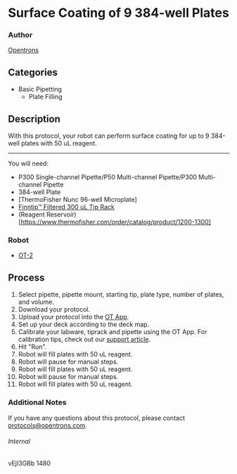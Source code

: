 # Surface Coating of 9 384-well Plates

### Author
[Opentrons](http://www.opentrons.com/)

## Categories
* Basic Pipetting
    * Plate Filling

## Description
With this protocol, your robot can perform surface coating for up to 9 384-well plates with 50 uL reagent.

---

You will need:
* P300 Single-channel Pipette/P50 Multi-channel Pipette/P300 Multi-channel Pipette
* 384-well Plate
* [ThermoFisher Nunc 96-well Microplate]
* [Finntip™ Filtered 300 uL Tip Rack](https://www.thermofisher.com/order/catalog/product/94052350?SID=srch-hj-94052350)
* (Reagent Reservoir)[https://www.thermofisher.com/order/catalog/product/1200-1300]

### Robot
* [OT-2](https://opentrons.com/ot-2)

## Process
1. Select pipette, pipette mount, starting tip, plate type, number of plates, and volume.
2. Download your protocol.
3. Upload your protocol into the [OT App](https://opentrons.com/ot-app).
4. Set up your deck according to the deck map.
5. Calibrate your labware, tiprack and pipette using the OT App. For calibration tips, check out our [support article](https://support.opentrons.com/ot-2/getting-started-software-setup/deck-calibration).
6. Hit "Run".
7. Robot will fill plates with 50 uL reagent.
8. Robot will pause for manual steps.
9. Robot will fill plates with 50 uL reagent.
10. Robot will pause for manual steps.
11. Robot will fill plates with 50 uL reagent.

### Additional Notes
If you have any questions about this protocol, please contact protocols@opentrons.com.

###### Internal
vEjI3GBb
1480
